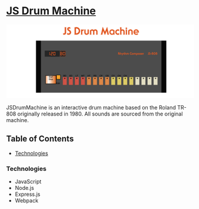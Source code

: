 [JS Drum Machine](http://javascript-drum-machine.herokuapp.com/)
=================

![Algorithm schema](./images/JSDrumMachine.png)

JSDrumMachine is an interactive drum machine based on the Roland TR-808 originally released in 1980. All sounds are sourced from the original machine. 

## Table of Contents
  * [Technologies](#technologies)

### Technologies
  * JavaScript
  * Node.js
  * Express.js
  * Webpack
  
